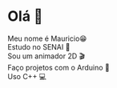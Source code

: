  # Olá 👋                                                                                                                                                                                                                                                                         
Meu nome é Mauricio😁                                                                                                                                                                                                                                                             
Estudo no SENAI 🏫                                                                                                                                                                                                                                                                
Sou um animador 2D 🎬                                                                                                                                                                                                                                                             
Faço projetos com o Arduino 📱                                                                                                                                                                                                                                                    
Uso C++ 💻                                                                                                                                                                                                                                                                         
